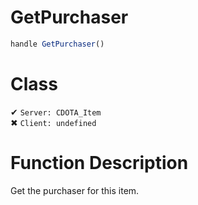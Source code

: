 # GetPurchaser
```js
handle GetPurchaser()
```
# Class
✔ `Server: CDOTA_Item`  
✖ `Client: undefined`  

# Function Description
Get the purchaser for this item.
